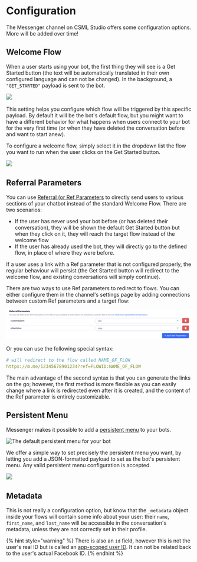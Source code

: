 # Configuration

The Messenger channel on CSML Studio offers some configuration options. More will be added over time!

## Welcome Flow

When a user starts using your bot, the first thing they will see is a Get Started button (the text will be automatically translated in their own configured language and can not be changed). In the background, a `"GET_STARTED"` payload is sent to the bot.

![](../../.gitbook/assets/demomessenger-1.gif)

This setting helps you configure which flow will be triggered by this specific payload. By default it will be the bot's default flow, but you might want to have a different behavior for what happens when users connect to your bot for the very first time (or when they have deleted the conversation before and want to start anew).

To configure a welcome flow, simply select it in the dropdown list the flow you want to run when the user clicks on the Get Started button.

![](../../.gitbook/assets/capture-de-cran-2020-04-20-17.54.10.png)

## Referral Parameters

You can use [Referral (or Ref Parameters](https://developers.facebook.com/docs/messenger-platform/discovery/m-me-links) to directly send users to various sections of your chatbot instead of the standard Welcome Flow. There are two scenarios:

* If the user has never used your bot before (or has deleted their conversation), they will be shown the default Get Started button but when they click on it, they will reach the target flow instead of the welcome flow
* If the user has already used the bot, they will directly go to the defined flow, in place of where they were before.

If a user uses a link with a Ref parameter that is not configured properly, the regular behaviour will persist (the Get Started button will redirect to the welcome flow, and existing conversations will simply continue).

There are two ways to use Ref parameters to redirect to flows. You can either configure them in the channel's settings page by adding connections between custom Ref parameters and a target flow:

![](<../../.gitbook/assets/image (120).png>)

Or you can use the following special syntax:

```yaml
# will redirect to the flow called NAME_OF_FLOW
https://m.me/12345678901234?ref=FLOWID:NAME_OF_FLOW
```

The main advantage of the second syntax is that you can generate the links on the go; however, the first method is more flexible as you can easily change where a link is redirected even after it is created, and the content of the Ref parameter is entirely customizable.

## Persistent Menu

Messenger makes it possible to add a [persistent menu](https://developers.facebook.com/docs/messenger-platform/send-messages/persistent-menu/#the-persistent-menu) to your bots.

![The default persistent menu for your bot](../../.gitbook/assets/capture-de-cran-2020-04-20-18.05.14.png)

We offer a simple way to set precisely the persistent menu you want, by letting you add a JSON-formatted payload to set as the bot's persistent menu. Any valid persistent menu configuration is accepted.

![](../../.gitbook/assets/capture-de-cran-2020-04-20-18.04.04.png)

## Metadata

This is not really a configuration option, but know that the `_metadata` object inside your flows will contain some info about your user: their `name`, `first_name`, and `last_name`  will be accessible in the conversation's metadata, unless they are not correctly set in their profile.

{% hint style="warning" %}
There is also an `id` field, however this is not the user's real ID but is called an [app-scoped user ID](https://developers.facebook.com/docs/workplace/third-party-apps/development#user-ids). It can not be related back to the user's actual Facebook ID.
{% endhint %}
